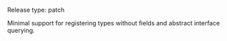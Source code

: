 Release type: patch

Minimal support for registering types without fields and abstract interface querying.
